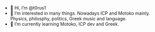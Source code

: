- 👋 Hi, I’m @t0rus1
- 👀 I’m interested in many things. Nowadays ICP and Motoko mainly. Physics, philosphy, politics, Greek music and language.
- 🌱 I’m currently learning Motoko, ICP dev and Greek.

<!---
- 💞️ I’m looking to collaborate on ...
- 📫 How to reach me ...

t0rus1/t0rus1 is a ✨ special ✨ repository because its `README.md` (this file) appears on your GitHub profile.
You can click the Preview link to take a look at your changes.
--->

